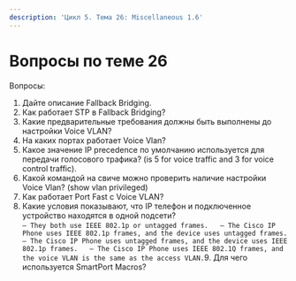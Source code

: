 ```yaml
---
description: 'Цикл 5. Тема 26: Miscellaneous 1.6'
---
```


# Вопросы по теме 26

Вопросы:  
1. Дайте описание Fallback Bridging.  
2. Как работает STP в Fallback Bridging?  
3. Какие предварительные требования должны быть выполнены до настройки Voice VLAN?  
4. На каких портах работает Voice Vlan?  
5. Какое значение IP precedence по умолчанию используется для передачи голосового трафика? \(is 5 for voice traffic and 3 for voice control traffic\).  
6. Какой командой на свиче можно проверить наличие настройки Voice Vlan? \(show vlan privileged\)  
7. Как работает Port Fast с Voice VLAN?  
8. Какие условия показывают, что IP телефон и подключенное устройство находятся в одной подсети?  
`— They both use IEEE 802.1p or untagged frames.  
— The Cisco IP Phone uses IEEE 802.1p frames, and the device uses untagged frames.  
— The Cisco IP Phone uses untagged frames, and the device uses IEEE 802.1p frames.  
— The Cisco IP Phone uses IEEE 802.1Q frames, and the voice VLAN is the same as the access VLAN.`9. Для чего используется SmartPort Macros?

